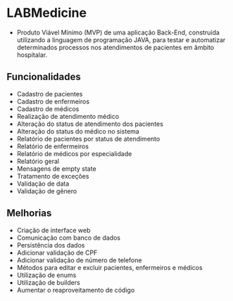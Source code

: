 # LABMedicine
- Produto Viável Mínimo (MVP) de uma aplicação Back-End, construída utilizando a linguagem de programação JAVA, para testar e automatizar determinados processos nos atendimentos de pacientes em âmbito hospitalar.

## Funcionalidades
- Cadastro de pacientes
- Cadastro de enfermeiros
- Cadastro de médicos
- Realização de atendimento médico
- Alteração do status de atendimento dos pacientes
- Alteração do status do médico no sistema
- Relatório de pacientes por status de atendimento
- Relatório de enfermeiros
- Relatório de médicos por especialidade
- Relatório geral
- Mensagens de empty state
- Tratamento de exceções
- Validação de data
- Validação de gênero

## Melhorias
- Criação de interface web
- Comunicação com banco de dados
- Persistência dos dados
- Adicionar validação de CPF
- Adicionar validação de número de telefone
- Métodos para editar e excluir pacientes, enfermeiros e médicos
- Utilização de enums
- Utilização de builders
- Aumentar o reaproveitamento de código
